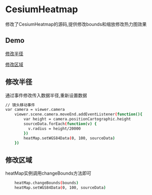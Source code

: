 # CesiumHeatmap
修改了CesiumHeatmap的源码,提供修改bounds和缩放修改热力图效果

## Demo

[修改半径](https://zeminglun.github.io/CesiumHeatmap/demo/changeRadius.html)

[修改区域](https://zeminglun.github.io/CesiumHeatmap/demo/changeBounds.html)


## 修改半径
通过事件修改传入数据半径,重新设置数据
```bash
// 镜头移动事件
var camera = viewer.camera
    viewer.scene.camera.moveEnd.addEventListener(function(){
        var height = camera.positionCartographic.height
        sourceData.forEach(function(v) {
          v.radius = height/20000
        })
        heatMap.setWGS84Data(0, 100, sourceData)
    })
```

## 修改区域
heatMap实例调用changeBounds方法即可
```bash
    heatMap.changeBounds(bounds)
    heatMap.setWGS84Data(0, 100, sourceData)
```
